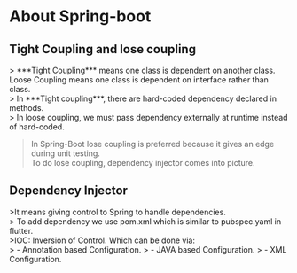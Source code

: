 <h1>About Spring-boot</h1>

<h2>Tight Coupling and lose coupling</h2>
> ***Tight Coupling*** means one class is dependent on another class. Loose Coupling means one class is dependent on
interface rather than class.<br>
> In ***Tight coupling***, there are hard-coded dependency declared in methods.<br>
> In loose coupling, we must pass dependency externally at runtime instead of hard-coded.<br>

>In Spring-Boot lose coupling is preferred because it
gives an edge during unit testing.<br> To do lose coupling,
dependency injector comes into picture.

<h2>Dependency Injector</h2>
>It means giving control to Spring to handle dependencies.<br>
> To add dependency we use pom.xml which is similar to pubspec.yaml in flutter.<br>
>IOC: Inversion of Control. Which can be done via:<br>
> - Annotation based Configuration.
> - JAVA based Configuration.
> - XML Configuration.<br>